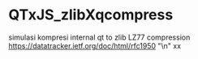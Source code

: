 # QTxJS_zlibXqcompress
simulasi kompresi internal qt to zlib
LZ77 compression 
https://datatracker.ietf.org/doc/html/rfc1950 "\n" xx
